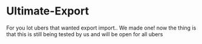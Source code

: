 # Ultimate-Export

For you lot ubers that wanted export import.. We made one! now the thing is that this is still being tested by us and will be open for all ubers
